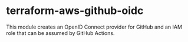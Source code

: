 # terraform-aws-github-oidc

This module creates an OpenID Connect provider for GitHub and an IAM role that can be assumed by GitHub Actions.
